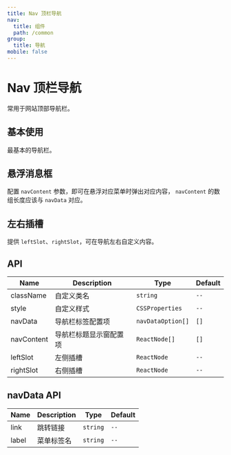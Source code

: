 ```yaml
---
title: Nav 顶栏导航
nav:
  title: 组件
  path: /common
group:
  title: 导航
mobile: false
---
```


# Nav 顶栏导航

常用于网站顶部导航栏。

## 基本使用

最基本的导航栏。

<code src="./demos/index1.tsx"></code>

## 悬浮消息框

配置 `navContent` 参数，即可在悬浮对应菜单时弹出对应内容， `navContent` 的数组长度应该与 `navData` 对应。

<code src="./demos/index2.tsx"></code>

## 左右插槽

提供 `leftSlot`、`rightSlot`，可在导航左右自定义内容。

<code src="./demos/index3.tsx"></code>

## API

| Name       | Description            | Type              | Default |
| ---------- | ---------------------- | ----------------- | ------- |
| className  | 自定义类名             | `string`          | `--`    |
| style      | 自定义样式             | `CSSProperties`   | `--`    |
| navData    | 导航栏标签配置项       | `navDataOption[]` | `[]`    |
| navContent | 导航栏标题显示窗配置项 | `ReactNode[]`     | `[]`    |
| leftSlot   | 左侧插槽               | `ReactNode`       | `--`    |
| rightSlot  | 右侧插槽               | `ReactNode`       | `--`    |

## navData API

| Name  | Description | Type     | Default |
| ----- | ----------- | -------- | ------- |
| link  | 跳转链接    | `string` | `--`    |
| label | 菜单标签名  | `string` | `--`    |
